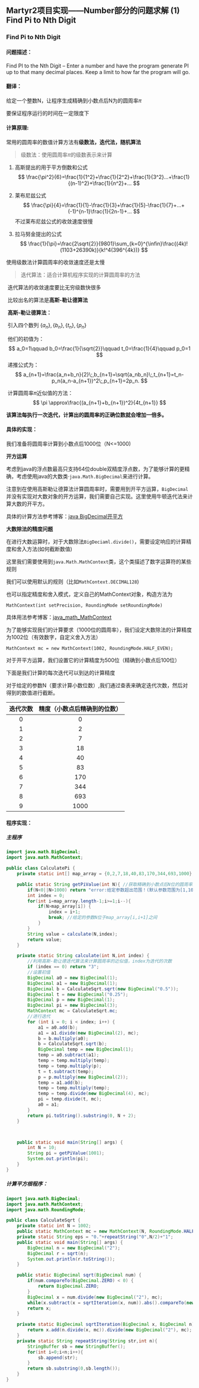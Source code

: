 ## Martyr2项目实现——Number部分的问题求解 (1) Find Pi to Nth Digit

### Find Pi to Nth Digit

#### 问题描述：

Find PI to the Nth Digit – Enter a number and have the program generate PI up to that many decimal places. Keep a limit to how far the program will go.

#### 翻译：

给定一个整数N，让程序生成精确到小数点后N为的圆周率$\pi$

要保证程序运行的时间在一定限度下

#### 计算原理:

常用的圆周率的数值计算方法有**级数法，迭代法，随机算法**

> 级数法：使用圆周率$\pi$的级数表示来计算

 1. 高斯提出的用于平方倒数和公式
    $$
    \frac{\pi^2}{6}=\frac{1}{1^2}+\frac{1}{2^2}+\frac{1}{3^2}...+\frac{1}{(n-1)^2}+\frac{1}{n^2}+...
    $$



2. 莱布尼兹公式
   $$
   \frac{\pi}{4}=\frac{1}{1}-\frac{1}{3}+\frac{1}{5}-\frac{1}{7}+...+(-1)^{n-1}\frac{1}{2n-1}+...
   $$
   不过莱布尼兹公式的收敛速度很慢

3. 拉马努金提出的公式
   $$
   \frac{1}{\pi}=\frac{2\sqrt{2}}{9801}\sum_{k=0}^{\infin}\frac{(4k)!(1103+26390k)}{k!^4(396^{4k})}
   $$
   

使用级数法计算圆周率的收敛速度还是太慢

> 迭代算法：适合计算机程序实现的计算圆周率的方法

​	迭代算法的收敛速度要比无穷级数快很多

​	比较出名的算法是**高斯-勒让德算法**

​	**高斯-勒让德算法：**

​	引入四个数列 $\{a_n\},\{b_n\},\{t_n\},\{p_n\}$ 

​		他们的初值为：
$$
a_0=1\qquad b_0=\frac{1}{\sqrt{2}}\qquad t_0=\frac{1}{4}\qquad p_0=1
$$
​		递推公式为：
$$
a_{n+1}=\frac{a_n+b_n}{2}\;,b_{n+1}=\sqrt{a_nb_n}\;,t_{n+1}=t_n-p_n(a_n-a_{n+1})^2\;,p_{n+1}=2p_n.
$$


​		计算圆周率$\pi$近似值的方法：
$$
\pi \approx\frac{(a_{n+1}+b_{n+1})^2}{4t_{n+1}}
$$

​	**该算法每执行一次迭代，计算出的圆周率的正确位数就会增加一倍多。**





#### 具体的实现：

我们准备将圆周率计算到小数点后1000位（N<=1000)

**开方运算**

考虑到java的浮点数最高只支持64位double双精度浮点数，为了能够计算的更精确，考虑使用java的大数类·`java.Math.BigDecimal`来进行计算。

注意到在使用高斯勒让德算法计算圆周率时，需要用到开平方运算，`BigDecimal`并没有实现对大数对象的开方运算，我们需要自己实现。这里使用牛顿迭代法来计算大数的开平方。

具体的计算方法参考博客：[java BigDecimal开平方](https://blog.csdn.net/RickyIT/article/details/78051334)

**大数除法的精度问题**

在进行大数运算时，对于大数除法`BigDeciaml.divide()`，需要设定响应的计算精度和舍入方法(如何截断数值)

这里我们需要使用到`java.Math.MathContext`类，这个类描述了数字运算符的某些规则

我们可以使用默认的规则（比如`MathContext.DECIMAL128`)

也可以指定精度和舍入模式，定义自己的MathContext对象，构造方法为

`MathContext(int setPrecision, RoundingMode setRoundingMode)`

具体用法参考博客：[java_math_MathContext](https://www.cnblogs.com/zjushuiping/archive/2012/05/31/2528212.html)

为了能够实现我们的计算要求（1000位的圆周率），我们设定大数除法的计算精度为1002位（有效数字，自定义舍入方法）

`MathContext mc = new MathContext(1002, RoundingMode.HALF_EVEN);`

对于开平方运算，我们设置它的计算精度为500位（精确到小数点后100位）

下面是我们计算的每次迭代可以到达的计算精度

对于给定的参数N（要求计算小数位数）,我们通过查表来确定迭代次数，然后对得到的数值进行截断。

| 迭代次数 | 精度（小数点后精确到的位数） |
| :------: | :--------------------------: |
|    0     |              0               |
|    1     |              2               |
|    2     |              7               |
|    3     |              18              |
|    4     |              40              |
|    5     |              83              |
|    6     |             170              |
|    7     |             344              |
|    8     |             693              |
|    9     |             1000             |



#### 程序实现：

##### 主程序

```java
import java.math.BigDecimal;
import java.math.MathContext;

public class CalculatePi {
    private static int[] map_array = {0,2,7,18,40,83,170,344,693,1000};

    public static String getPiValue(int N){ //获取精确到小数点后N位的圆周率近似值
        if(N<0||N>1000) return "error:给定参数超出范围！(默认参数范围为[1,1000])";
        int index = 0;
        for(int i=map_array.length-1;i>=1;i--){
            if(N>map_array[i]) {
                index = i+1;
                break; //给定的参数N位于map_array[i,i+1]之间
            }
        }
        String value = calculate(N,index);
        return value;
    }

    private static String calculate(int N,int index) {
        //利用高斯-勒让德迭代算法来计算圆周率的近似值，index为迭代的次数
        if (index == 0) return "3";
        //设置初值
        BigDecimal a0 = new BigDecimal(1);
        BigDecimal a1 = new BigDecimal(1);
        BigDecimal b = CalculateSqrt.sqrt(new BigDecimal("0.5"));
        BigDecimal t = new BigDecimal("0.25");
        BigDecimal p = new BigDecimal(1);
        BigDecimal pi = new BigDecimal(3);
        MathContext mc = CalculateSqrt.mc;
        //进行迭代
        for (int i = 0; i < index; i++) {
            a1 = a0.add(b);
            a1 = a1.divide(new BigDecimal(2), mc);
            b = b.multiply(a0);
            b = CalculateSqrt.sqrt(b);
            BigDecimal temp = new BigDecimal(1);
            temp = a0.subtract(a1);
            temp = temp.multiply(temp);
            temp = temp.multiply(p);
            t = t.subtract(temp);
            p = p.multiply(new BigDecimal(2));
            temp = a1.add(b);
            temp = temp.multiply(temp);
            temp = temp.divide(new BigDecimal(4), mc);
            pi = temp.divide(t, mc);
            a0 = a1;
        }
        return pi.toString().substring(0, N + 2);
    }



    public static void main(String[] args) {
        int N = 10;
        String pi = getPiValue(1001);
        System.out.println(pi);
    }
}
```

##### 计算平方根程序：

```java
import java.math.BigDecimal;
import java.math.MathContext;
import java.math.RoundingMode;

public class CalculateSqrt {
    private static int N = 1002;
    public static MathContext mc = new MathContext(N, RoundingMode.HALF_EVEN);
    private static String eps = "0."+repeatString("0",N/2)+"1";
    public static void main(String[] args) {
        BigDecimal n = new BigDecimal("2");
        BigDecimal r = sqrt(n);
        System.out.println(r.toString());
    }

    public static BigDecimal sqrt(BigDecimal num) {
        if(num.compareTo(BigDecimal.ZERO) < 0) {
            return BigDecimal.ZERO;
        }
        BigDecimal x = num.divide(new BigDecimal("2"), mc);
        while(x.subtract(x = sqrtIteration(x, num)).abs().compareTo(new BigDecimal(eps)) > 0);
        return x;
    }

    private static BigDecimal sqrtIteration(BigDecimal x, BigDecimal n) {
        return x.add(n.divide(x, mc)).divide(new BigDecimal("2"), mc);
    }
    private static String repeatString(String str,int n){
        StringBuffer sb = new StringBuffer();
        for(int i=0;i<n;i++){
            sb.append(str);
        }
        return sb.substring(0,sb.length());
    }
}
```





​	